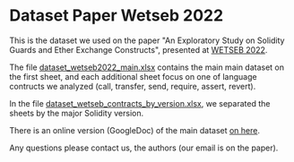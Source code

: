 # Dataset Paper Wetseb 2022

This is the dataset we used on the paper "An Exploratory Study on Solidity Guards and Ether Exchange Constructs", presented at [WETSEB 2022](https://www.agile-group.org/wetseb2022/).

The file [dataset_wetseb2022_main.xlsx](dataset_wetseb2022_main.xlsx) contains the main main dataset on the first sheet, and each additional sheet focus on one of language contructs we analyzed (call, transfer, send, require, assert, revert).

In the file [dataset_wetseb_contracts_by_version.xlsx](dataset_wetseb_contracts_by_version.xlsx), we separated the sheets by the major Solidity version.

There is an online version (GoogleDoc) of the main dataset [on here](https://bit.ly/3fyOgBD).

Any questions please contact us, the authors (our email is on the paper).
